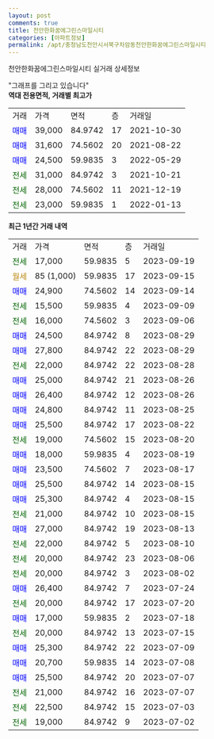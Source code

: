```yaml
---
layout: post
comments: true
title: 천안한화꿈에그린스마일시티
categories: [아파트정보]
permalink: /apt/충청남도천안시서북구차암동천안한화꿈에그린스마일시티
---
```


천안한화꿈에그린스마일시티 실거래 상세정보

<script type="text/javascript">
  google.charts.load('current', {'packages':['line', 'corechart']});
  google.charts.setOnLoadCallback(drawChart);

  function drawChart() {
    var data = new google.visualization.DataTable();
    data.addColumn('date', '거래일');
    data.addColumn('number', "매매");
    data.addColumn('number', "전세");
    data.addColumn('number', "전매");

    data.addRows([[new Date(Date.parse("2023-09-19")), null, 17000, null], [new Date(Date.parse("2023-09-15")), null, null, null], [new Date(Date.parse("2023-09-14")), 24900, null, null], [new Date(Date.parse("2023-09-09")), null, 15500, null], [new Date(Date.parse("2023-09-06")), null, 16000, null], [new Date(Date.parse("2023-08-29")), 24500, null, null], [new Date(Date.parse("2023-08-29")), 27800, null, null], [new Date(Date.parse("2023-08-28")), null, 22000, null], [new Date(Date.parse("2023-08-26")), 25000, null, null], [new Date(Date.parse("2023-08-26")), 26400, null, null], [new Date(Date.parse("2023-08-25")), 24800, null, null], [new Date(Date.parse("2023-08-22")), 25500, null, null], [new Date(Date.parse("2023-08-20")), null, 19000, null], [new Date(Date.parse("2023-08-19")), 18000, null, null], [new Date(Date.parse("2023-08-17")), 23500, null, null], [new Date(Date.parse("2023-08-15")), 25500, null, null], [new Date(Date.parse("2023-08-15")), 25300, null, null], [new Date(Date.parse("2023-08-15")), null, 21000, null], [new Date(Date.parse("2023-08-13")), 27000, null, null], [new Date(Date.parse("2023-08-10")), null, 22000, null], [new Date(Date.parse("2023-08-06")), null, 20000, null], [new Date(Date.parse("2023-08-02")), null, 20000, null], [new Date(Date.parse("2023-07-24")), 26400, null, null], [new Date(Date.parse("2023-07-20")), null, 20000, null], [new Date(Date.parse("2023-07-18")), 17000, null, null], [new Date(Date.parse("2023-07-15")), null, 20000, null], [new Date(Date.parse("2023-07-09")), 25300, null, null], [new Date(Date.parse("2023-07-08")), 20700, null, null], [new Date(Date.parse("2023-07-07")), 25500, null, null], [new Date(Date.parse("2023-07-07")), null, 21000, null], [new Date(Date.parse("2023-07-03")), null, 22500, null], [new Date(Date.parse("2023-07-02")), null, 19000, null]]);

    var options = {
      hAxis: {
        format: 'yyyy/MM/dd'
      },    
      lineWidth: 0,
      pointsVisible: true,    
      title: '최근 1년간 유형별 실거래가 분포',
      legend: { position: 'bottom' }
    };

    var formatter = new google.visualization.NumberFormat({pattern:'###,###'} );
    formatter.format(data, 1);
    formatter.format(data, 2);
    
    setTimeout(function() {
        var chart = new google.visualization.LineChart(document.getElementById('columnchart_material'));
        chart.draw(data, (options));
        document.getElementById('loading').style.display = 'none';
    }, 200);
  }
</script>


<div id="loading" style="z-index:20; display: block; margin-left: 0px">"그래프를 그리고 있습니다"</div>
<div id="columnchart_material" style="width: 95%; margin-left: 0px; display: block"></div>
<!-- contents start -->
<b>역대 전용면적, 거래별 최고가</b>
<table class="sortable">
    <tr>
      <td>거래</td>
      <td>가격</td>
      <td>면적</td>
      <td>층</td>
      <td>거래일</td>
    </tr>
        <tr>
          <td><a style="color: blue">매매</a></td>
          <td>39,000</td>
          <td>84.9742</td>
          <td>17</td>
          <td>2021-10-30</td>
        </tr>            <tr>
          <td><a style="color: blue">매매</a></td>
          <td>31,600</td>
          <td>74.5602</td>
          <td>20</td>
          <td>2021-08-22</td>
        </tr>            <tr>
          <td><a style="color: blue">매매</a></td>
          <td>24,500</td>
          <td>59.9835</td>
          <td>3</td>
          <td>2022-05-29</td>
        </tr>        
        <tr>
              <td><a style="color: darkgreen">전세</a></td>
              <td>31,000</td>
              <td>84.9742</td>
              <td>3</td>
              <td>2021-10-21</td>
            </tr>            <tr>
              <td><a style="color: darkgreen">전세</a></td>
              <td>28,000</td>
              <td>74.5602</td>
              <td>11</td>
              <td>2021-12-19</td>
            </tr>            <tr>
              <td><a style="color: darkgreen">전세</a></td>
              <td>23,000</td>
              <td>59.9835</td>
              <td>1</td>
              <td>2022-01-13</td>
            </tr>        
    
</table>

<b>최근 1년간 거래 내역</b>

<table class="sortable">
    <tr>
      <td>거래</td>
      <td>가격</td>
      <td>면적</td>
      <td>층</td>
      <td>거래일</td>
    </tr>
    <tr>
      <td><a style="color: darkgreen">전세</a></td>
      <td>17,000</td>
      <td>59.9835</td>
      <td>5</td>
      <td>2023-09-19</td>
    </tr>          <tr>
      <td><a style="color: darkgoldenrod">월세</a></td>
      <td>85 (1,000)</td>
      <td>59.9835</td>
      <td>17</td>
      <td>2023-09-15</td>
    </tr>          <tr>
      <td><a style="color: blue">매매</a></td>
      <td>24,900</td>
      <td>74.5602</td>
      <td>14</td>
      <td>2023-09-14</td>
    </tr>          <tr>
      <td><a style="color: darkgreen">전세</a></td>
      <td>15,500</td>
      <td>59.9835</td>
      <td>4</td>
      <td>2023-09-09</td>
    </tr>          <tr>
      <td><a style="color: darkgreen">전세</a></td>
      <td>16,000</td>
      <td>74.5602</td>
      <td>3</td>
      <td>2023-09-06</td>
    </tr>          <tr>
      <td><a style="color: blue">매매</a></td>
      <td>24,500</td>
      <td>84.9742</td>
      <td>8</td>
      <td>2023-08-29</td>
    </tr>          <tr>
      <td><a style="color: blue">매매</a></td>
      <td>27,800</td>
      <td>84.9742</td>
      <td>22</td>
      <td>2023-08-29</td>
    </tr>          <tr>
      <td><a style="color: darkgreen">전세</a></td>
      <td>22,000</td>
      <td>84.9742</td>
      <td>22</td>
      <td>2023-08-28</td>
    </tr>          <tr>
      <td><a style="color: blue">매매</a></td>
      <td>25,000</td>
      <td>84.9742</td>
      <td>21</td>
      <td>2023-08-26</td>
    </tr>          <tr>
      <td><a style="color: blue">매매</a></td>
      <td>26,400</td>
      <td>84.9742</td>
      <td>12</td>
      <td>2023-08-26</td>
    </tr>          <tr>
      <td><a style="color: blue">매매</a></td>
      <td>24,800</td>
      <td>84.9742</td>
      <td>11</td>
      <td>2023-08-25</td>
    </tr>          <tr>
      <td><a style="color: blue">매매</a></td>
      <td>25,500</td>
      <td>84.9742</td>
      <td>17</td>
      <td>2023-08-22</td>
    </tr>          <tr>
      <td><a style="color: darkgreen">전세</a></td>
      <td>19,000</td>
      <td>74.5602</td>
      <td>15</td>
      <td>2023-08-20</td>
    </tr>          <tr>
      <td><a style="color: blue">매매</a></td>
      <td>18,000</td>
      <td>59.9835</td>
      <td>4</td>
      <td>2023-08-19</td>
    </tr>          <tr>
      <td><a style="color: blue">매매</a></td>
      <td>23,500</td>
      <td>74.5602</td>
      <td>7</td>
      <td>2023-08-17</td>
    </tr>          <tr>
      <td><a style="color: blue">매매</a></td>
      <td>25,500</td>
      <td>84.9742</td>
      <td>14</td>
      <td>2023-08-15</td>
    </tr>          <tr>
      <td><a style="color: blue">매매</a></td>
      <td>25,300</td>
      <td>84.9742</td>
      <td>4</td>
      <td>2023-08-15</td>
    </tr>          <tr>
      <td><a style="color: darkgreen">전세</a></td>
      <td>21,000</td>
      <td>84.9742</td>
      <td>10</td>
      <td>2023-08-15</td>
    </tr>          <tr>
      <td><a style="color: blue">매매</a></td>
      <td>27,000</td>
      <td>84.9742</td>
      <td>19</td>
      <td>2023-08-13</td>
    </tr>          <tr>
      <td><a style="color: darkgreen">전세</a></td>
      <td>22,000</td>
      <td>84.9742</td>
      <td>5</td>
      <td>2023-08-10</td>
    </tr>          <tr>
      <td><a style="color: darkgreen">전세</a></td>
      <td>20,000</td>
      <td>84.9742</td>
      <td>23</td>
      <td>2023-08-06</td>
    </tr>          <tr>
      <td><a style="color: darkgreen">전세</a></td>
      <td>20,000</td>
      <td>84.9742</td>
      <td>3</td>
      <td>2023-08-02</td>
    </tr>          <tr>
      <td><a style="color: blue">매매</a></td>
      <td>26,400</td>
      <td>84.9742</td>
      <td>7</td>
      <td>2023-07-24</td>
    </tr>          <tr>
      <td><a style="color: darkgreen">전세</a></td>
      <td>20,000</td>
      <td>84.9742</td>
      <td>17</td>
      <td>2023-07-20</td>
    </tr>          <tr>
      <td><a style="color: blue">매매</a></td>
      <td>17,000</td>
      <td>59.9835</td>
      <td>2</td>
      <td>2023-07-18</td>
    </tr>          <tr>
      <td><a style="color: darkgreen">전세</a></td>
      <td>20,000</td>
      <td>84.9742</td>
      <td>13</td>
      <td>2023-07-15</td>
    </tr>          <tr>
      <td><a style="color: blue">매매</a></td>
      <td>25,300</td>
      <td>84.9742</td>
      <td>22</td>
      <td>2023-07-09</td>
    </tr>          <tr>
      <td><a style="color: blue">매매</a></td>
      <td>20,700</td>
      <td>59.9835</td>
      <td>14</td>
      <td>2023-07-08</td>
    </tr>          <tr>
      <td><a style="color: blue">매매</a></td>
      <td>25,500</td>
      <td>84.9742</td>
      <td>20</td>
      <td>2023-07-07</td>
    </tr>          <tr>
      <td><a style="color: darkgreen">전세</a></td>
      <td>21,000</td>
      <td>84.9742</td>
      <td>16</td>
      <td>2023-07-07</td>
    </tr>          <tr>
      <td><a style="color: darkgreen">전세</a></td>
      <td>22,500</td>
      <td>84.9742</td>
      <td>15</td>
      <td>2023-07-03</td>
    </tr>          <tr>
      <td><a style="color: darkgreen">전세</a></td>
      <td>19,000</td>
      <td>84.9742</td>
      <td>9</td>
      <td>2023-07-02</td>
    </tr>      </table>
<!-- contents end -->    

